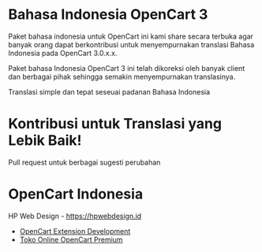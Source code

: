 # Bahasa Indonesia OpenCart 3

Paket bahasa indonesia untuk OpenCart ini kami share secara terbuka agar banyak orang dapat berkontribusi untuk menyempurnakan translasi Bahasa Indonesia pada OpenCart 3.0.x.x.

Paket bahasa Indonesia OpenCart 3 ini telah dikoreksi oleh banyak client dan berbagai pihak sehingga semakin menyempurnakan translasinya.

Translasi simple dan tepat seseuai padanan Bahasa Indonesia


# Kontribusi untuk Translasi yang Lebik Baik!
Pull request untuk berbagai sugesti perubahan

# OpenCart Indonesia
HP Web Design - https://hpwebdesign.id  
- [OpenCart Extension Development](https://opencart.id)
- [Toko Online OpenCart Premium](https://hpwebdesign.id/toko-online-opencart)

